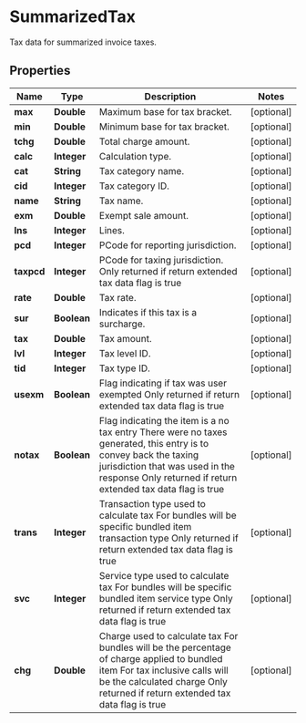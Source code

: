 

# SummarizedTax

Tax data for summarized invoice taxes.
## Properties

Name | Type | Description | Notes
------------ | ------------- | ------------- | -------------
**max** | **Double** | Maximum base for tax bracket. |  [optional]
**min** | **Double** | Minimum base for tax bracket. |  [optional]
**tchg** | **Double** | Total charge amount. |  [optional]
**calc** | **Integer** | Calculation type. |  [optional]
**cat** | **String** | Tax category name. |  [optional]
**cid** | **Integer** | Tax category ID. |  [optional]
**name** | **String** | Tax name. |  [optional]
**exm** | **Double** | Exempt sale amount. |  [optional]
**lns** | **Integer** | Lines. |  [optional]
**pcd** | **Integer** | PCode for reporting jurisdiction. |  [optional]
**taxpcd** | **Integer** | PCode for taxing jurisdiction.  Only returned if return extended tax data flag is true |  [optional]
**rate** | **Double** | Tax rate. |  [optional]
**sur** | **Boolean** | Indicates if this tax is a surcharge. |  [optional]
**tax** | **Double** | Tax amount. |  [optional]
**lvl** | **Integer** | Tax level ID. |  [optional]
**tid** | **Integer** | Tax type ID. |  [optional]
**usexm** | **Boolean** | Flag indicating if tax was user exempted  Only returned if return extended tax data flag is true |  [optional]
**notax** | **Boolean** | Flag indicating the item is a no tax entry  There were no taxes generated, this entry is to convey back the taxing jurisdiction that was used in the response  Only returned if return extended tax data flag is true |  [optional]
**trans** | **Integer** | Transaction type used to calculate tax  For bundles will be specific bundled item transaction type  Only returned if return extended tax data flag is true |  [optional]
**svc** | **Integer** | Service type used to calculate tax  For bundles will be specific bundled item service type  Only returned if return extended tax data flag is true |  [optional]
**chg** | **Double** | Charge used to calculate tax  For bundles will be the percentage of charge applied to bundled item  For tax inclusive calls will be the calculated charge  Only returned if return extended tax data flag is true |  [optional]



